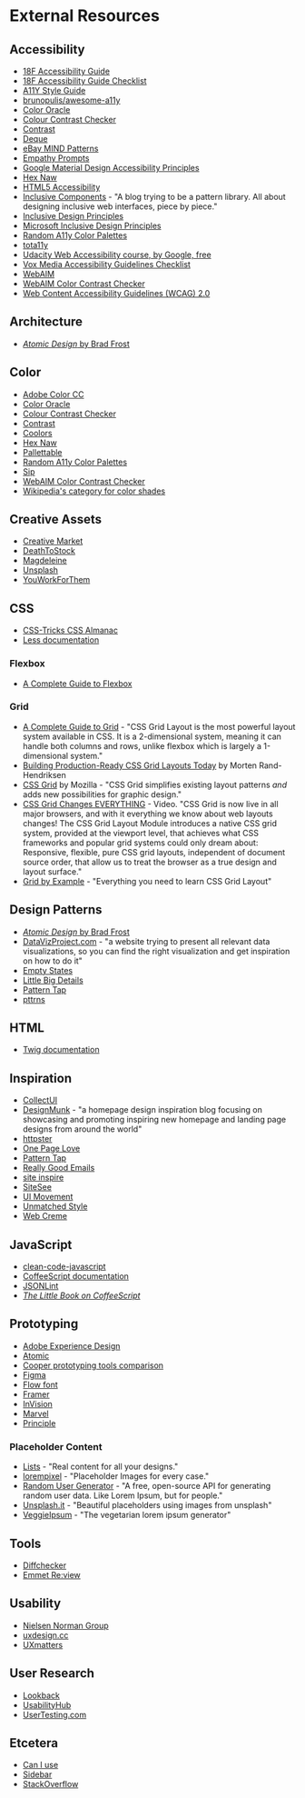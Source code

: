 # External Resources

## Accessibility

- [18F Accessibility Guide](https://accessibility.18f.gov/)
- [18F Accessibility Guide Checklist](https://accessibility.18f.gov/checklist/)
- [A11Y Style Guide](http://a11y-style-guide.com/style-guide/)
- [brunopulis/awesome-a11y](https://github.com/brunopulis/awesome-a11y)
- [Color Oracle](http://colororacle.org/)
- [Colour Contrast Checker](https://www.paciellogroup.com/resources/contrastanalyser/)
- [Contrast](https://usecontrast.com/)
- [Deque](https://www.deque.com/)
- [eBay MIND Patterns](https://ianmcburnie.github.io/mindpatterns/index.html)
- [Empathy Prompts](https://empathyprompts.net/)
- [Google Material Design Accessibility Principles](https://material.io/guidelines/usability/accessibility.html)
- [Hex Naw](https://hexnaw.com/)
- [HTML5 Accessibility](http://www.html5accessibility.com/)
- [Inclusive Components](https://inclusive-components.design/) - "A blog trying to be a pattern library. All about designing inclusive web interfaces, piece by piece."
- [Inclusive Design Principles](http://inclusivedesignprinciples.org/)
- [Microsoft Inclusive Design Principles](https://www.microsoft.com/en-us/design/inclusive)
- [Random A11y Color Palettes](https://randoma11y.com/)
- [tota11y](http://khan.github.io/tota11y/)
- [Udacity Web Accessibility course, by Google, free](https://www.udacity.com/course/web-accessibility--ud891)
- [Vox Media Accessibility Guidelines Checklist](http://accessibility.voxmedia.com/)
- [WebAIM](http://webaim.org/resources/designers/)
- [WebAIM Color Contrast Checker](http://webaim.org/resources/contrastchecker/)
- [Web Content Accessibility Guidelines (WCAG) 2.0](https://www.w3.org/TR/WCAG20/)

## Architecture

- [*Atomic Design* by Brad Frost](http://atomicdesign.bradfrost.com/)

## Color

- [Adobe Color CC](https://color.adobe.com/create/color-wheel/)
- [Color Oracle](http://colororacle.org/)
- [Colour Contrast Checker](https://www.paciellogroup.com/resources/contrastanalyser/)
- [Contrast](https://usecontrast.com/)
- [Coolors](https://coolors.co/9ac4f8-99edcc-cb958e-e36588-9a275a)
- [Hex Naw](https://hexnaw.com/)
- [Pallettable](http://www.palettable.io/)
- [Random A11y Color Palettes](https://randoma11y.com/)
- [Sip](http://sipapp.io/)
- [WebAIM Color Contrast Checker](http://webaim.org/resources/contrastchecker/)
- [Wikipedia's category for color shades](https://en.wikipedia.org/wiki/Category:Shades_of_color_templates)

## Creative Assets

- [Creative Market](https://creativemarket.com/)
- [DeathToStock](http://deathtothestockphoto.com/)
- [Magdeleine](https://magdeleine.co/browse/)
- [Unsplash](https://unsplash.com/)
- [YouWorkForThem](https://www.youworkforthem.com/graphics/)

## CSS

- [CSS-Tricks CSS Almanac](https://css-tricks.com/almanac/)
- [Less documentation](http://lesscss.org/)

### Flexbox

- [A Complete Guide to Flexbox](https://css-tricks.com/snippets/css/a-guide-to-flexbox/)

### Grid

- [A Complete Guide to Grid](https://css-tricks.com/snippets/css/complete-guide-grid/) - "CSS Grid Layout is the most powerful layout system available in CSS. It is a 2-dimensional system, meaning it can handle both columns and rows, unlike flexbox which is largely a 1-dimensional system."
- [Building Production-Ready CSS Grid Layouts Today](https://www.smashingmagazine.com/2017/06/building-production-ready-css-grid-layout/) by Morten Rand-Hendriksen
- [CSS Grid](https://www.mozilla.org/en-US/developer/css-grid/) by Mozilla - "CSS Grid simplifies existing layout patterns
*and* adds new possibilities for graphic design."
- [CSS Grid Changes EVERYTHING](https://youtu.be/7kVeCqQCxlk) - Video. "CSS Grid is now live in all major browsers, and with it everything we know about web layouts changes! The CSS Grid Layout Module introduces a native CSS grid system, provided at the viewport level, that achieves what CSS frameworks and popular grid systems could only dream about: Responsive, flexible, pure CSS grid layouts, independent of document source order, that allow us to treat the browser as a true design and layout surface."
- [Grid by Example](https://gridbyexample.com/) - "Everything you need to learn CSS Grid Layout"

## Design Patterns

- [*Atomic Design* by Brad Frost](http://atomicdesign.bradfrost.com/)
- [DataVizProject.com](http://datavizproject.com/) - "a website trying to present all relevant data visualizations, so you can find the right visualization and get inspiration on how to do it"
- [Empty States](http://emptystat.es/)
- [Little Big Details](http://littlebigdetails.com/)
- [Pattern Tap](http://zurb.com/patterntap)
- [pttrns](https://pttrns.com/)

## HTML

- [Twig documentation](https://twig.sensiolabs.org/doc/2.x/)

## Inspiration

- [CollectUI](http://collectui.com/)
- [DesignMunk](https://designmunk.com/) - "a homepage design inspiration blog focusing on showcasing and promoting inspiring new homepage and landing page designs from around the world"
- [httpster](https://httpster.net)
- [One Page Love](https://onepagelove.com/)
- [Pattern Tap](http://zurb.com/patterntap)
- [Really Good Emails](http://reallygoodemails.com/)
- [site inspire](https://www.siteinspire.com/)
- [SiteSee](https://sitesee.co/)
- [UI Movement](https://uimovement.com/)
- [Unmatched Style](http://unmatchedstyle.com/)
- [Web Creme](http://www.webcreme.com/)

## JavaScript

- [clean-code-javascript](https://github.com/ryanmcdermott/clean-code-javascript/blob/master/README.md)
- [CoffeeScript documentation](http://coffeescript.org/)
- [JSONLint](https://jsonlint.com/)
- [*The Little Book on CoffeeScript*](http://arcturo.github.io/library/coffeescript/)

## Prototyping

- [Adobe Experience Design](https://www.adobe.com/products/experience-design.html#x)
- [Atomic](https://atomic.io/)
- [Cooper prototyping tools comparison](https://www.cooper.com/prototyping-tools)
- [Figma](https://www.figma.com/)
- [Flow font](http://danross.co/flow/)
- [Framer](https://framer.com/)
- [InVision](https://www.invisionapp.com/)
- [Marvel](https://marvelapp.com/)
- [Principle](http://principleformac.com/)


### Placeholder Content

- [Lists](http://www.lists.design/) - "Real content for all your designs."
- [lorempixel](http://lorempixel.com/) - "Placeholder Images for every case."
- [Random User Generator](https://randomuser.me/) - "A free, open-source API for generating random user data. Like Lorem Ipsum, but for people."
- [Unsplash.it](https://unsplash.it/) - "Beautiful placeholders using images from unsplash"
- [VeggieIpsum](http://veggieipsum.com/) - "The vegetarian lorem ipsum generator"

## Tools

- [Diffchecker](https://www.diffchecker.com/)
- [Emmet Re:view](https://chrome.google.com/webstore/detail/emmet-review/epejoicbhllgiimigokgjdoijnpaphdp)

## Usability

- [Nielsen Norman Group](https://www.nngroup.com/)
- [uxdesign.cc](https://uxdesign.cc/)
- [UXmatters](http://www.uxmatters.com/)

## User Research

- [Lookback](https://lookback.io/)
- [UsabilityHub](https://usabilityhub.com/)
- [UserTesting.com](https://www.usertesting.com/)

## Etcetera

- [Can I use](http://caniuse.com/)
- [Sidebar](https://sidebar.io/)
- [StackOverflow](https://stackoverflow.com/)
